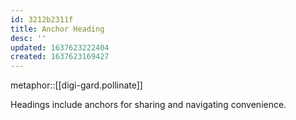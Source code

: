 ```yaml
---
id: 3212b2311f
title: Anchor Heading
desc: ''
updated: 1637623222404
created: 1637623169427
---
```


metaphor::[[digi-gard.pollinate]]


Headings include anchors for sharing and navigating convenience.
